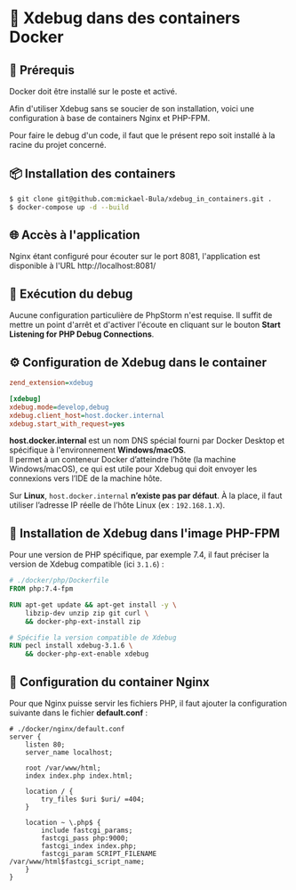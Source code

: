 # 🐞 Xdebug dans des containers Docker

## 🔧 Prérequis

Docker doit être installé sur le poste et activé.

Afin d'utiliser Xdebug sans se soucier de son installation, voici une configuration à base de containers Nginx et PHP-FPM.

Pour faire le debug d'un code, il faut que le présent repo soit installé à la racine du projet concerné.

## 📦 Installation des containers

```bash
$ git clone git@github.com:mickael-Bula/xdebug_in_containers.git .
$ docker-compose up -d --build
```

## 🌐 Accès à l'application

Nginx étant configuré pour écouter sur le port 8081, l'application est disponible à l'URL http://localhost:8081/

## 🐛 Exécution du debug

Aucune configuration particulière de PhpStorm n'est requise. Il suffit de mettre un point d'arrêt et d'activer l'écoute en cliquant sur le bouton **Start Listening for PHP Debug Connections**.

## ⚙️ Configuration de Xdebug dans le container

```ini
zend_extension=xdebug

[xdebug]
xdebug.mode=develop,debug
xdebug.client_host=host.docker.internal
xdebug.start_with_request=yes
```

**host.docker.internal** est un nom DNS spécial fourni par Docker Desktop et spécifique à l'environnement **Windows/macOS**.  
Il permet à un conteneur Docker d’atteindre l’hôte (la machine Windows/macOS), ce qui est utile pour Xdebug qui doit envoyer les connexions vers l’IDE de la machine hôte.

Sur **Linux**, `host.docker.internal` **n’existe pas par défaut**. À la place, il faut utiliser l’adresse IP réelle de l’hôte Linux (ex : `192.168.1.X`).

## 🧰 Installation de Xdebug dans l'image PHP-FPM

Pour une version de PHP spécifique, par exemple 7.4, il faut préciser la version de Xdebug compatible (ici `3.1.6`) :

```dockerfile
# ./docker/php/Dockerfile
FROM php:7.4-fpm

RUN apt-get update && apt-get install -y \
    libzip-dev unzip zip git curl \
    && docker-php-ext-install zip

# Spécifie la version compatible de Xdebug
RUN pecl install xdebug-3.1.6 \
    && docker-php-ext-enable xdebug
```

## 🧾 Configuration du container Nginx

Pour que Nginx puisse servir les fichiers PHP, il faut ajouter la configuration suivante dans le fichier **default.conf** :

```nginx
# ./docker/nginx/default.conf
server {
    listen 80;
    server_name localhost;

    root /var/www/html;
    index index.php index.html;

    location / {
        try_files $uri $uri/ =404;
    }

    location ~ \.php$ {
        include fastcgi_params;
        fastcgi_pass php:9000;
        fastcgi_index index.php;
        fastcgi_param SCRIPT_FILENAME /var/www/html$fastcgi_script_name;
    }
}
```
